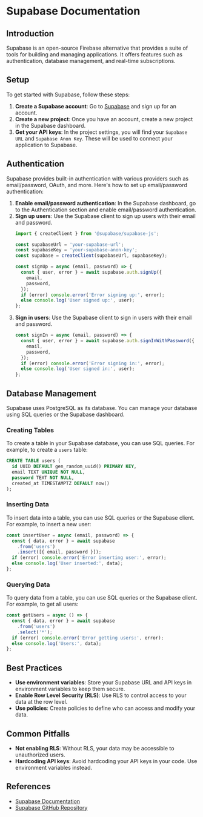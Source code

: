 # Supabase Documentation

## Introduction

Supabase is an open-source Firebase alternative that provides a suite of tools for building and managing applications. It offers features such as authentication, database management, and real-time subscriptions.

## Setup

To get started with Supabase, follow these steps:

1. **Create a Supabase account**: Go to [Supabase](https://supabase.io/) and sign up for an account.
2. **Create a new project**: Once you have an account, create a new project in the Supabase dashboard.
3. **Get your API keys**: In the project settings, you will find your `Supabase URL` and `Supabase Anon Key`. These will be used to connect your application to Supabase.

## Authentication

Supabase provides built-in authentication with various providers such as email/password, OAuth, and more. Here's how to set up email/password authentication:

1. **Enable email/password authentication**: In the Supabase dashboard, go to the Authentication section and enable email/password authentication.
2. **Sign up users**: Use the Supabase client to sign up users with their email and password.
   ```javascript
   import { createClient } from '@supabase/supabase-js';

   const supabaseUrl = 'your-supabase-url';
   const supabaseKey = 'your-supabase-anon-key';
   const supabase = createClient(supabaseUrl, supabaseKey);

   const signUp = async (email, password) => {
     const { user, error } = await supabase.auth.signUp({
       email,
       password,
     });
     if (error) console.error('Error signing up:', error);
     else console.log('User signed up:', user);
   };
   ```
3. **Sign in users**: Use the Supabase client to sign in users with their email and password.
   ```javascript
   const signIn = async (email, password) => {
     const { user, error } = await supabase.auth.signInWithPassword({
       email,
       password,
     });
     if (error) console.error('Error signing in:', error);
     else console.log('User signed in:', user);
   };
   ```

## Database Management

Supabase uses PostgreSQL as its database. You can manage your database using SQL queries or the Supabase dashboard.

### Creating Tables

To create a table in your Supabase database, you can use SQL queries. For example, to create a `users` table:
```sql
CREATE TABLE users (
  id UUID DEFAULT gen_random_uuid() PRIMARY KEY,
  email TEXT UNIQUE NOT NULL,
  password TEXT NOT NULL,
  created_at TIMESTAMPTZ DEFAULT now()
);
```

### Inserting Data

To insert data into a table, you can use SQL queries or the Supabase client. For example, to insert a new user:
```javascript
const insertUser = async (email, password) => {
  const { data, error } = await supabase
    .from('users')
    .insert([{ email, password }]);
  if (error) console.error('Error inserting user:', error);
  else console.log('User inserted:', data);
};
```

### Querying Data

To query data from a table, you can use SQL queries or the Supabase client. For example, to get all users:
```javascript
const getUsers = async () => {
  const { data, error } = await supabase
    .from('users')
    .select('*');
  if (error) console.error('Error getting users:', error);
  else console.log('Users:', data);
};
```

## Best Practices

- **Use environment variables**: Store your Supabase URL and API keys in environment variables to keep them secure.
- **Enable Row Level Security (RLS)**: Use RLS to control access to your data at the row level.
- **Use policies**: Create policies to define who can access and modify your data.

## Common Pitfalls

- **Not enabling RLS**: Without RLS, your data may be accessible to unauthorized users.
- **Hardcoding API keys**: Avoid hardcoding your API keys in your code. Use environment variables instead.

## References

- [Supabase Documentation](https://supabase.io/docs)
- [Supabase GitHub Repository](https://github.com/supabase/supabase)
